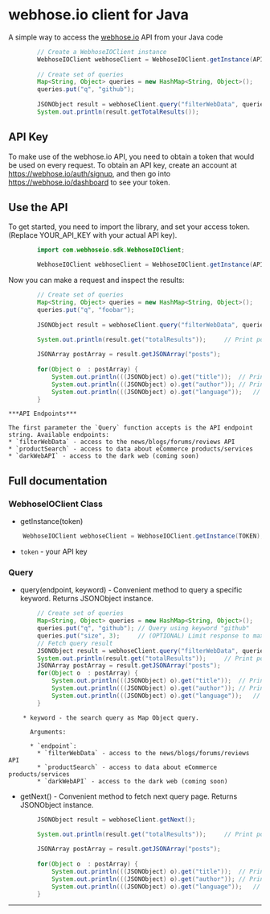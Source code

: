 # webhose.io client for Java

A simple way to access the [webhose.io](https://webhose.io) API from your Java code

```java
		// Create a WebhoseIOClient instance
		WebhoseIOClient webhoseClient = WebhoseIOClient.getInstance(API_KEY);
		
		// Create set of queries
	    Map<String, Object> queries = new HashMap<String, Object>();
	    queries.put("q", "github");
	    
	    JSONObject result = webhoseClient.query("filterWebData", queries);
		System.out.println(result.getTotalResults());
```
## API Key

To make use of the webhose.io API, you need to obtain a token that would be
used on every request. To obtain an API key, create an account at
https://webhose.io/auth/signup, and then go into
https://webhose.io/dashboard to see your token.


## Use the API

To get started, you need to import the library, and set your access token.
(Replace YOUR_API_KEY with your actual API key).

```java
		import com.webhoseio.sdk.WebhoseIOClient;

		WebhoseIOClient webhoseClient = WebhoseIOClient.getInstance(API_KEY);
```
	
Now you can make a request and inspect the results:

```java
		// Create set of queries
	    Map<String, Object> queries = new HashMap<String, Object>();
	    queries.put("q", "foobar");
	    
	    JSONObject result = webhoseClient.query("filterWebData", queries);

		System.out.println(result.get("totalResults")); 	// Print posts count
		
		JSONArray postArray = result.getJSONArray("posts");
		
		for(Object o  : postArray) {
			System.out.println(((JSONObject) o).get("title"));	// Print title
			System.out.println(((JSONObject) o).get("author"));	// Print author
			System.out.println(((JSONObject) o).get("language"));	// Print language
		}		
```
	***API Endpoints***
	
	The first parameter the `Query` function accepts is the API endpoint string. Available endpoints:
	* `filterWebData` - access to the news/blogs/forums/reviews API
	* `productSearch` - access to data about eCommerce products/services
	* `darkWebAPI` - access to the dark web (coming soon)


## Full documentation
### WebhoseIOClient Class

* getInstance(token)

```java
	WebhoseIOClient webhoseClient = WebhoseIOClient.getInstance(TOKEN);
```
  * `token` - your API key
  
  
### Query

* query(endpoint, keyword) - Convenient method to query a specific keyword. Returns JSONObject instance.

```java
		// Create set of queries
	    Map<String, Object> queries = new HashMap<String, Object>();
	    queries.put("q", "github"); // Query using keyword "github"
	    queries.put("size", 3); 	// (OPTIONAL) Limit response to maximum of 3 items
	    // Fetch query result
		JSONObject result = webhoseClient.query("filterWebData", queries);
		System.out.println(result.get("totalResults")); 	// Print posts count		
		JSONArray postArray = result.getJSONArray("posts");
		for(Object o  : postArray) {
			System.out.println(((JSONObject) o).get("title"));	// Print title
			System.out.println(((JSONObject) o).get("author"));	// Print author
			System.out.println(((JSONObject) o).get("language"));	// Print language
		}
``````
		* keyword - the search query as Map Object query.
	  
		  Arguments:
		
		  * `endpoint`: 
		    * `filterWebData` - access to the news/blogs/forums/reviews API
		    * `productSearch` - access to data about eCommerce products/services
		    * `darkWebAPI` - access to the dark web (coming soon)


* getNext() - Convenient method to fetch next query page. Returns JSONObject instance.

```java
		JSONObject result = webhoseClient.getNext();

		System.out.println(result.get("totalResults")); 	// Print posts count
		
		JSONArray postArray = result.getJSONArray("posts");
		
		for(Object o  : postArray) {
			System.out.println(((JSONObject) o).get("title"));	// Print title
			System.out.println(((JSONObject) o).get("author"));	// Print author
			System.out.println(((JSONObject) o).get("language"));	// Print language
		}		
```
  -----------------------------------------------------------------------
  

